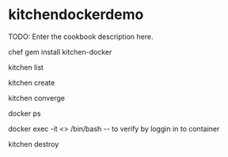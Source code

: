 # kitchendockerdemo

TODO: Enter the cookbook description here.

chef gem install kitchen-docker

kitchen list

kitchen create

kitchen converge


docker ps 

docker exec -it <<container name>> /bin/bash -- to verify by loggin in to container


kitchen destroy
